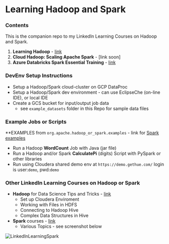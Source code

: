 # Learning Hadoop and Spark

### Contents

This is the companion repo to my LinkedIn Learning Courses on Hadoop and Spark.  
1. **Learning Hadoop** - [link](https://www.lynda.com/Hadoop-tutorials/Hadoop-Fundamentals/191942-2.html)  
2. **Cloud Hadoop: Scaling Apache Spark** - [link soon]
3. **Azure Databricks Spark Essential Training** - [link](https://www.linkedin.com/learning/azure-databricks-essential-training)

### DevEnv Setup Instructions

- Setup a Hadoop/Spark cloud-cluster on GCP DataProc
- Setup a Hadoop/Spark dev environment - can use EclipseChe (on-line IDE), or local IDE
- Create a GCS bucket for input/output job data
    - see `example_datasets` folder in this Repo for sample data files

### Example Jobs or Scripts

**EXAMPLES from `org.apache.hadoop_or_spark.examples` - link for [Spark examples](https://github.com/apache/spark/tree/master/examples/src/main/scala/org/apache/spark/examples)

- Run a Hadoop **WordCount** Job with Java (jar file)
- Run a Hadoop and/or Spark **CalculatePi** (digits) Script with PySpark or other libraries
- Run using Cloudera shared demo env at `https://demo.gethue.com/` login is user:`demo`, pwd:`demo`

### Other LinkedIn Learning Courses on Hadoop or Spark

- **Hadoop** for Data Science Tips and Tricks - [link](https://www.linkedin.com/learning/hadoop-for-data-science-tips-tricks-techniques)
    - Set up Cloudera Enviroment
    - Working with Files in HDFS
    - Connecting to Hadoop Hive
    - Complex Data Structures in Hive
- **Spark** courses - [link](https://www.linkedin.com/learning/search?entityType=COURSE&keywords=Spark&software=Apache%20Spark~Hadoop)
    - Various Topics - see screenshot below

![LinkedInLearningSpark](https://github.com/lynnlangit/learning-hadoop-and-spark/blob/master/images/spark-courses.png)

